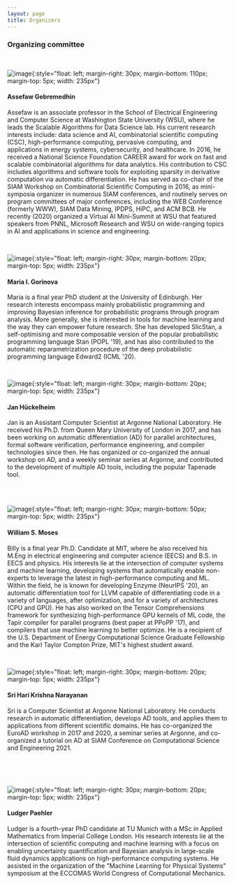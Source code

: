 ```yaml
---
layout: page
title: Organizers
---
```


### Organizing committee

<br/>

![image](/images/assefaw-gebremedhin.jpg){:style="float: left; margin-right: 30px; margin-bottom: 110px; margin-top: 5px; width: 235px"}
#### **Assefaw Gebremedhin** 
Assefaw is an associate professor in the School of Electrical Engineering and Computer Science at Washington State University (WSU), where he leads the Scalable Algorithms for Data Science lab. His current research interests include: data science and AI, combinatorial scientific computing (CSC), high-performance computing, pervasive computing, and applications in energy systems, cybersecurity, and healthcare. In 2016, he received a National Science Foundation CAREER award for work on fast and scalable combinatorial algorithms for data analytics. His contribution to CSC includes algorithms and software tools for exploiting sparsity in derivative computation via automatic differentiation. He has served as co-chair of the SIAM Workshop on Combinatorial Scientific Computing in 2016, as mini-symposia organizer in numerous SIAM conferences, and routinely serves on program committees of major conferences, including the WEB Conference (formerly WWW), SIAM Data Mining, IPDPS, HiPC, and ACM BCB. He recently (2020) organized a Virtual AI Mini-Summit at WSU that featured speakers from PNNL, Microsoft Research and WSU on wide-ranging topics in AI and applications in science and engineering. 

<br/>

![image](/images/maria-gorinova.png){:style="float: left; margin-right: 30px; margin-bottom: 20px; margin-top: 5px; width: 235px"}
#### **Maria I. Gorinova** 
Maria is a final year PhD student at the University of Edinburgh. Her research interests encompass mainly probabilistic programming and improving Bayesian inference for probabilistic programs through program analysis. More generally, she is interested in tools for machine learning and the way they can empower future research. She has developed SlicStan, a self-optimising and more composable version of the popular probabilistic programming language Stan (POPL '19), and has also contributed to the automatic reparametrization procedure of the deep probabilistic programming language Edward2 (ICML '20).

<br/>

![image](/images/jan-huckelheim.png){:style="float: left; margin-right: 30px; margin-bottom: 20px; margin-top: 5px; width: 235px"}
#### **Jan Hückelheim** 
Jan is an Assistant Computer Scientist at Argonne National Laboratory. He received his Ph.D. from Queen Mary University of London in 2017, and has been working on automatic differentiation (AD) for parallel architectures, formal software verification, performance engineering, and compiler technologies since then. He has organized or co-organized the annual workshop on AD, and a weekly seminar series at Argonne, and contributed to the development of multiple AD tools, including the popular Tapenade tool.

<br/><br/>

![image](/images/william-moses.png){:style="float: left; margin-right: 30px; margin-bottom: 50px; margin-top: 5px; width: 235px"}
#### **William S. Moses** 
Billy is a final year Ph.D. Candidate at MIT, where he also received his M.Eng in electrical engineering and computer science (EECS) and B.S. in EECS and physics. His interests lie at the intersection of computer systems and machine learning, developing systems that automatically enable non-experts to leverage the latest in high-performance computing and ML. Within the field, he is known for developing Enzyme (NeurIPS '20), an automatic differentiation tool for LLVM capable of differentiating code in a variety of languages, after optimization, and for a variety of architectures (CPU and GPU). He has also worked on the Tensor Comprehensions framework for synthesizing high-performance GPU kernels of ML code, the Tapir compiler for parallel programs (best paper at PPoPP '17), and compilers that use machine learning to better optimize. He is a recipient of the U.S. Department of Energy Computational Science Graduate Fellowship and the Karl Taylor Compton Prize, MIT's highest student award.

<br/>

![image](/images/sri-hari-krishna-narayanan.png){:style="float: left; margin-right: 30px; margin-bottom: 20px; margin-top: 5px; width: 235px"} 
#### **Sri Hari Krishna Narayanan** 
Sri is a Computer Scientist at Argonne National Laboratory. He conducts research in automatic differentiation, develops AD tools, and applies them to applications from different scientific domains. He has co-organized the EuroAD workshop in 2017 and 2020, a seminar series at Argonne, and co-organized a tutorial on AD at SIAM Conference on Computational Science and Engineering 2021.

<br/><br/><br/>

![image](/images/ludger-paehler.png){:style="float: left; margin-right: 30px; margin-bottom: 20px; margin-top: 5px; width: 235px"}
#### **Ludger Paehler** 
Ludger is a fourth-year PhD candidate at TU Munich with a MSc in Applied Mathematics from Imperial College London. His research interests lie at the intersection of scientific computing and machine learning with a focus on enabling uncertainty quantification and Bayesian analysis in large-scale fluid dynamics applications on high-performance computing systems. He assisted in the organization of the "Machine Learning for Physical Systems" symposium at the ECCOMAS World Congress of Computational Mechanics.

<br/><br/><br/>